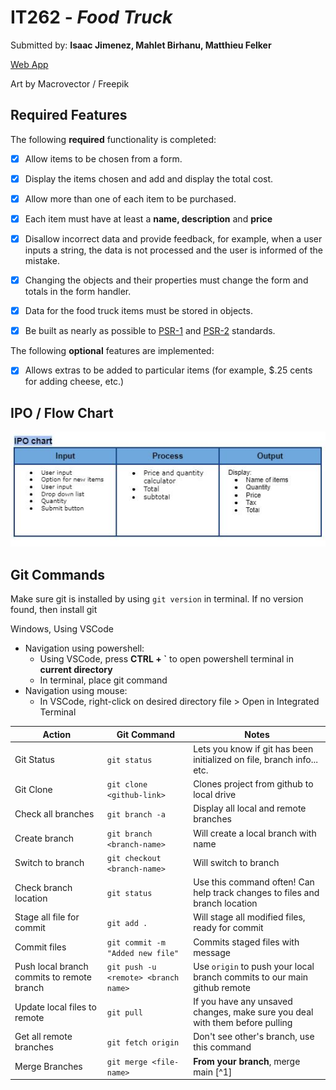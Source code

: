 # IT262 - *Food Truck*

Submitted by: **Isaac Jimenez, Mahlet Birhanu, Matthieu Felker**  

[Web App](https://www.project-isaac.com/it262php/Poke-Food-Truck/index.php)

Art by Macrovector / Freepik

## Required Features

The following **required** functionality is completed:

* [x] Allow items to be chosen from a form.
* [x] Display the items chosen and add and display the total cost.
* [x] Allow more than one of each item to be purchased.
* [x] Each item must have at least a <b>name, description</b> and <b>price</b>
* [x] Disallow incorrect data and provide feedback, for example, when a user inputs a string, the data is not processed and the user is informed of the mistake.
* [x]  Changing the objects and their properties must change the form and totals in the form handler.
* [x]  Data for the food truck items must be stored in objects.
* [x] Be built as nearly as possible to [PSR-1](https://www.php-fig.org/psr/psr-1/) and [PSR-2](https://www.php-fig.org/psr/psr-2/) standards.


The following **optional** features are implemented:

* [x] Allows extras to be added to particular items (for example, $.25 cents for adding cheese, etc.)  
## IPO / Flow Chart

<img src="./img/ipo.JPG" style="width; 300px">


## Git Commands
Make sure git is installed by using `git version` in terminal. If no version found, then install git 


Windows, Using VSCode
- Navigation using powershell:
	- Using VSCode, press **CTRL + `** to open powershell terminal in **current directory**
	- In terminal, place git command
- Navigation using mouse:
	- In VSCode, right-click on desired directory file > Open in Integrated Terminal  



|Action|Git Command  | Notes |
|--|--|--|
|  Git Status|`git status`  |Lets you know if git has been initialized on file, branch info... etc.|
|Git Clone| `git clone <github-link>`| Clones project from github to local drive|
|Check all branches|`git branch -a`|Display all local and remote branches
|Create branch|`git branch <branch-name>`|Will create a local branch with name|
|Switch to branch|`git checkout <branch-name>`| Will switch to branch|
|Check branch location|`git status`|Use this command often! Can help track changes to files and branch location|
|Stage all file for commit| `git add .`| Will stage all modified files, ready for commit|
|Commit files|`git commit -m "Added new file"`|Commits staged files with message|
|Push local branch commits to remote branch|`git push -u <remote> <branch name>`|Use `origin` to push your local branch commits to our main github remote|
|Update local files to remote|`git pull`|If you have any unsaved changes, make sure you deal with them before pulling|
|Get all remote branches|`git fetch origin`|Don't see other's branch, use this command|
|Merge Branches| `git merge <file-name>`| **From your branch**, merge main [^1]|








